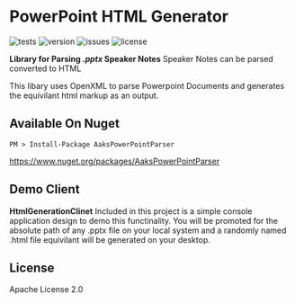 # PowerPoint HTML Generator
![tests](https://gist.githubusercontent.com/palburtus/abeb09d1ba12b9ce84a55f4da4f2af86/raw/67b45a3840ad7fe2427a5aa2b26f22e08476ebe1/power_point_parser_tests.md_badge.svg)
![version](https://img.shields.io/nuget/vpre/AaksPowerPointParser)
![issues](https://img.shields.io/github/issues/palburtus/powerpointparser)
![license](https://img.shields.io/github/license/palburtus/powerpointparser)

**Library for Parsing *.pptx* Speaker Notes**
Speaker Notes can be parsed converted to HTML 

This libary uses OpenXML to parse Powerpoint Documents and generates the equivilant html markup as an output.

## Available On Nuget
```
PM > Install-Package AaksPowerPointParser
```

https://www.nuget.org/packages/AaksPowerPointParser

## Demo Client

**HtmlGenerationClinet**
Included in this project is a simple console application design to demo this functinality.  You will be promoted for the absolute path of any .pptx file on your local system and a randomly named .html file equivilant will be generated on your desktop.  

## License

Apache License 2.0 
